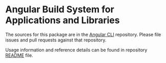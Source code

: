 # Angular Build System for Applications and Libraries

The sources for this package are in the [Angular CLI](https://github.com/angular/angular-cli) repository. Please file issues and pull requests against that repository.

Usage information and reference details can be found in repository [README](../../../README.md) file.
